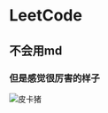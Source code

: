 # LeetCode
## 不会用md
### 但是感觉很厉害的样子
![皮卡猪](https://img3.doubanio.com/view/photo/l/public/p2565719565.webp)
